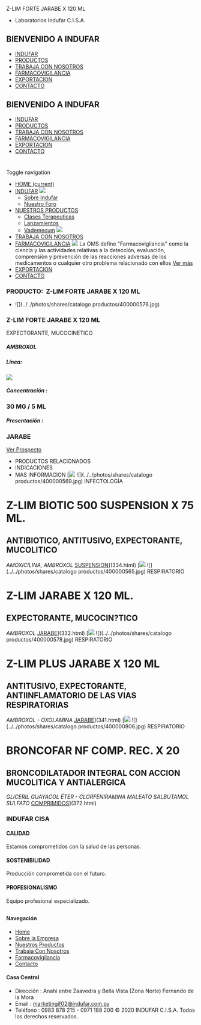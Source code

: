 Z-LIM FORTE JARABE X 120 ML
- Laboratorios Indufar C.I.S.A.
## BIENVENIDO A INDUFAR
* [INDUFAR](339.html#)
* [PRODUCTOS](339.html#)
* [TRABAJA CON NOSOTROS](339.html#)
* [FARMACOVIGILANCIA](339.html#)
* [EXPORTACION](339.html#)
* [CONTACTO](339.html#)
## BIENVENIDO A INDUFAR
* [INDUFAR](../../index.html)
* [PRODUCTOS](../../productos.html)
* [TRABAJA CON NOSOTROS](../../trabaja_con_nosotros.html)
* [FARMACOVIGILANCIA](../../farmacovigilancia.html)
* [EXPORTACION](../../exportacion.html)
* [CONTACTO](../../contacto.html)
# 
Toggle navigation
* [HOME (current)](../../index.html)
* [INDUFAR](339.html#) 
  [![ ](../../photos/shares/Sistema/Menu/indufar_menul.jpg)](../../institucional.html)
  - [Sobre Indufar](../../institucional.html)
  - [Nuestro Foro](../../blog.html)
* [NUESTROS PRODUCTOS](339.html#) 
  - [Clases Terapeuticas](../clases_terapeuticas.html)
  - [Lanzamientos](../lanzamientos.html)
  - [Vademecum](../../productos.html)
  [![ ](../../photos/shares/Sistema/Menu/productos.png)](../../productos.html)
* [TRABAJA CON NOSOTROS](../../trabaja_con_nosotros.html)
* [FARMACOVIGILANCIA](339.html#) 
  [![ ](../../photos/shares/Sistema/Menu/TUBOS.png)](../../farmacovigilancia.html)
  La OMS define "Farmacovigilancia" como la ciencia y las actividades relativas a la detección, evaluación, comprensión y prevención de las reacciones adversas de los medicamentos o cualquier otro problema relacionado con ellos
  [Ver más](../../farmacovigilancia.html)
* [EXPORTACION](../../exportacion.html)
* [CONTACTO](../../contacto.html)
### PRODUCTO:  Z-LIM FORTE JARABE X 120 ML
* ![](../../photos/shares/catalogo productos/400000576.jpg)
### **Z-LIM FORTE JARABE X 120 ML**
EXPECTORANTE, MUCOCINETICO
##### **AMBROXOL**
##### **Línea:**
[![](../../photos/shares/Laboratorios/lab_medical.png)](../linea/2.html)
##### **Concentración :**
### 30 MG / 5 ML
##### **Presentación :**
### JARABE
[Ver Prospecto](https://www.indufar.com.py/files/shares/prospectos/400000576.pdf)
* PRODUCTOS RELACIONADOS
* INDICACIONES
* MAS INFORMACION
[![](../../photos/shares/Laboratorios/lab_medical.png)
![](../../photos/shares/catalogo productos/400000569.jpg)
INFECTOLOGÍA
# Z-LIM BIOTIC 500 SUSPENSION X 75 ML.
## ANTIBIOTICO, ANTITUSIVO, EXPECTORANTE, MUCOLITICO
*AMOXICILINA, AMBROXOL*
[SUSPENSION](339.html#)](334.html)
[![](../../photos/shares/Laboratorios/lab_medical.png)
![](../../photos/shares/catalogo productos/400000565.jpg)
RESPIRATORIO
# Z-LIM JARABE X 120 ML.
## EXPECTORANTE, MUCOCIN?TICO
*AMBROXOL*
[JARABE](339.html#)](332.html)
[![](../../photos/shares/Laboratorios/lab_medical.png)
![](../../photos/shares/catalogo productos/400000578.jpg)
RESPIRATORIO
# Z-LIM PLUS JARABE X 120 ML
## ANTITUSIVO, EXPECTORANTE, ANTIINFLAMATORIO DE LAS VIAS RESPIRATORIAS
*AMBROXOL - OXOLAMINA*
[JARABE](339.html#)](341.html)
[![](../../photos/shares/Laboratorios/lab_indufar.png)
![](../../photos/shares/catalogo productos/400000806.jpg)
RESPIRATORIO
# BRONCOFAR NF COMP. REC. X 20
## BRONCODILATADOR INTEGRAL CON ACCION MUCOLITICA Y ANTIALERGICA
*GLICERIL GUAYACOL ÉTER - CLORFENIRAMINA MALEATO SALBUTAMOL SULFATO* 
[COMPRIMIDOS](339.html#)](372.html)
### INDUFAR CISA
#### CALIDAD
Estamos comprometidos con la salud de las personas.
#### SOSTENIBILIDAD
Producción comprometida con el futuro.
#### PROFESIONALISMO
Equipo profesional especializado.
## 
#### Navegación
* [Home](../../index.html)
* [Sobre la Empresa](../../institucional.html)
* [Nuestros Productos](../../productos.html)
* [Trabaja Con Nosotros](../../trabaja_con_nosotros.html)
* [Farmacovigilancia](../../farmacovigilancia.html)
* [Contacto](../../contacto.html)
#### Casa Central
* Dirección : Anahi entre Zaavedra y Bella Vista (Zona Norte) Fernando de la Mora
* Email : [marketingif02@indufar.com.py](mailto:marketingif02@indufar.com.py)
* Teléfono : 0983 878 215 - 0971 188 200
© 2020 INDUFAR C.I.S.A. Todos los derechos reservados.